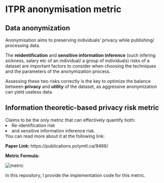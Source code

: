 # ITPR anonymisation metric
<h2>Data anonymization</h2> 
<p>Anonymisation aims to preserving individuals’ privacy while publishing/ processing data.</p> 
<p>The <b>reidentification</b> and <b>sensitive information inference</b> (such infering sickness, salary etc of an individual/ a group of individuals) risks of a dataset are important factors to consider when choosing the techniques and the parameters of the anonymization process. 
</p>
<p>Assessing these two risks correctly is the key to optimize the balance between <b>privacy</b> and <b>utility</b> of the dataset, as aggressive anonymization can yield useless data.</p>
<h2>Information theoretic-based privacy risk metric</h2>
Claims to be the only metric that can effectively quantify both:  
<li>Re-identification risk</li> 
<li>and sensitive information inference risk.</li> 
You can read more about it at the following link:
<p><b>Paper Link: </b>https://publications.polymtl.ca/9466/ </p>
<p><b>Metric Formula:</b>


</p>

![metric](https://github.com/chadha-sridi/Information-theoretic-based-privacy-risk-metric-implementation/assets/98777010/09917463-b7d0-4e8d-86ec-02ee3f9fde18)

In this repository, I provide the implementation code for this metric.
